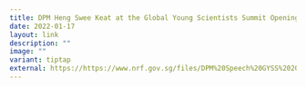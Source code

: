 ```yaml
---
title: DPM Heng Swee Keat at the Global Young Scientists Summit Opening Ceremony 2022
date: 2022-01-17
layout: link
description: ""
image: ""
variant: tiptap
external: https://https://www.nrf.gov.sg/files/DPM%20Speech%20GYSS%202022.pdf
---
```


